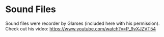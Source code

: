 # Sound Files

Sound files were recorder by Glarses (included here with his permission).
Check out his video: https://www.youtube.com/watch?v=P_9vXJZVT54